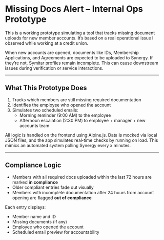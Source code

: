 # Missing Docs Alert – Internal Ops Prototype

This is a working prototype simulating a tool that tracks missing document uploads for new member accounts. It’s based on a real operational issue I observed while working at a credit union.

When new accounts are opened, documents like IDs, Membership Applications, and Agreements are expected to be uploaded to Synergy. If they’re not, Symitar profiles remain incomplete. This can cause downstream issues during verification or service interactions.

---

## What This Prototype Does

1. Tracks which members are still missing required documentation
2. Identifies the employee who opened the account
3. Simulates two scheduled emails:
   - Morning reminder (9:00 AM) to the employee
   - Afternoon escalation (2:30 PM) to employee + manager + new accounts team

All logic is handled on the frontend using Alpine.js. Data is mocked via local JSON files, and the app simulates real-time checks by running on load. This mimics an automated system polling Synergy every x minutes.

---


## Compliance Logic

- Members with all required docs uploaded within the last 72 hours are marked **in compliance**
- Older compliant entries fade out visually
- Members with incomplete documentation after 24 hours from account opening are flagged **out of compliance**

Each entry displays:
- Member name and ID
- Missing documents (if any)
- Employee who opened the account
- Scheduled email preview for accountability

